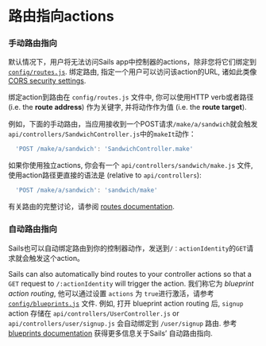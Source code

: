 # 路由指向actions

### 手动路由指向

默认情况下，用户将无法访问Sails app中控制器的actions，除非您将它们绑定到[`config/routes.js`](https://sailsjs.com/documentation/reference/configuration/sails-config-routes).  绑定路由, 指定一个用户可以访问该action的URL, 诸如此类像 [CORS security settings](https://sailsjs.com/documentation/concepts/security/cors#?configuring-cors-for-individual-routes).

绑定action到路由在 `config/routes.js` 文件中, 你可以使用HTTP verb或者路径 (i.e. the **route address**) 作为关键字, 并将动作作为值 (i.e. the **route target**).

例如，下面的手动路由，当应用接收到一个POST请求`/make/a/sandwich`就会触发 `api/controllers/SandwichController.js`中的`makeIt`动作：

```js
  'POST /make/a/sandwich': 'SandwichController.make'
```

如果你使用独立actions, 你会有一个 `api/controllers/sandwich/make.js` 文件, 使用action路径更直接的语法是 (relative to `api/controllers`):

```js
  'POST /make/a/sandwich': 'sandwich/make'
```

有关路由的完整讨论，请参阅 [routes documentation](https://sailsjs.com/documentation/concepts/Routes).

### 自动路由指向

Sails也可以自动绑定路由到你的控制器动作，发送到`/：actionIdentity`的`GET`请求就会触发这个action。

Sails can also automatically bind routes to your controller actions so that a `GET` request to `/:actionIdentity` will trigger the action.  我们称它为 _blueprint action routing_, 他可以通过设置 `actions` 为 `true`进行激活，请参考 [`config/blueprints.js`](https://sailsjs.com/documentation/reference/configuration/sails-config-blueprints) 文件.  例如, 打开 blueprint action routing 后, `signup` action 存储在 `api/controllers/UserController.js` or `api/controllers/user/signup.js` 会自动绑定到 `/user/signup` 路由.  参考 [blueprints documentation](https://sailsjs.com/documentation/reference/blueprint-api) 获得更多信息关于Sails&rsquo; 自动路由指向.


<docmeta name="displayName" value="Routing to actions">
